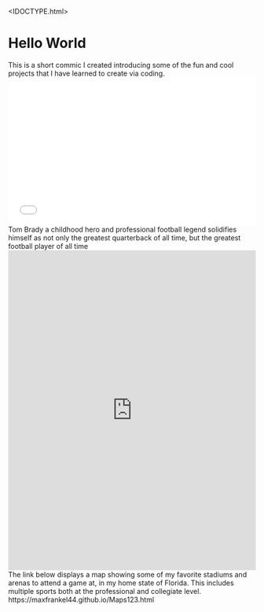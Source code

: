 <IDOCTYPE.html>
<html>
<body>
  <h1>Hello World</h1>
  <p1>This is a short commic I created introducing some of the fun and cool projects that I have learned to create via coding. </p1>
  <iframe src="//www.pixton.com/embed/vzdaextt" frameborder="0" width="100%" height="300" allowfullscreen></iframe>
  <p2>Tom Brady a childhood hero and professional football legend solidifies himself as not only the greatest quarterback of all time, but the greatest football player of all time </p2>
  <iframe src='https://cdn.knightlab.com/libs/timeline3/latest/embed/index.html?source=1_MkmGi5TZvgFHLK4OnHlc7Rd0vaLiE9pCVQDLiznJu8&font=Default&lang=en&initial_zoom=2&height=650' width='100%' height='650' webkitallowfullscreen mozallowfullscreen allowfullscreen frameborder='0'></iframe>
<p3>The link below displays a map showing some of my favorite stadiums and arenas to attend a game at, in my home state of Florida. This includes multiple sports both at the professional and collegiate level.</p3> 
https://maxfrankel44.github.io/Maps123.html

  

